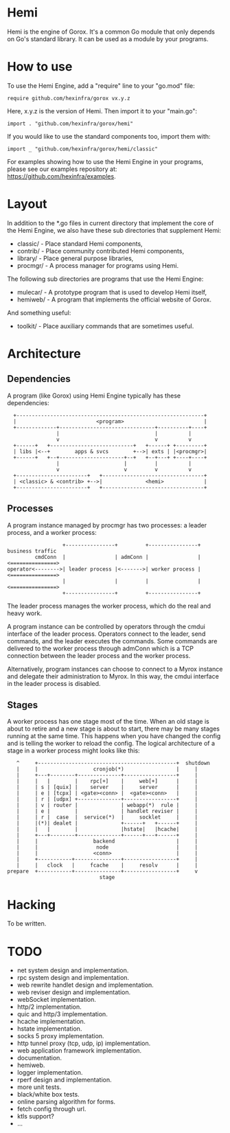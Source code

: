 Hemi
====

Hemi is the engine of Gorox. It's a common Go module that only depends on Go's
standard library. It can be used as a module by your programs.


How to use
==========

To use the Hemi Engine, add a "require" line to your "go.mod" file:

    require github.com/hexinfra/gorox vx.y.z

Here, x.y.z is the version of Hemi. Then import it to your "main.go":

    import . "github.com/hexinfra/gorox/hemi"

If you would like to use the standard components too, import them with:

    import _ "github.com/hexinfra/gorox/hemi/classic"

For examples showing how to use the Hemi Engine in your programs, please see our
examples repository at: https://github.com/hexinfra/examples.


Layout
======

In addition to the *.go files in current directory that implement the core of
the Hemi Engine, we also have these sub directories that supplement Hemi:

  * classic/  - Place standard Hemi components,
  * contrib/  - Place community contributed Hemi components,
  * library/  - Place general purpose libraries,
  * procmgr/  - A process manager for programs using Hemi.

The following sub directories are programs that use the Hemi Engine:

  * mulecar/  - A prototype program that is used to develop Hemi itself,
  * hemiweb/  - A program that implements the official website of Gorox.

And something useful:

  * toolkit/  - Place auxiliary commands that are sometimes useful.


Architecture
============

Dependencies
------------

A program (like Gorox) using Hemi Engine typically has these dependencies:

```
  +-------------------------------------------------------------+
  |                          <program>                          |
  +-------------+-------------------------------+----------+----+
                |                               |          |
                v                               v          v
  +------+   +---------------------------+   +------+ +---------+
  | libs |<--+        apps & svcs        +-->| exts | |<procmgr>|
  +------+   +--+---------------------+--+   +--+---+ +----+----+
                |                     |         |          |
                v                     v         v          v
  +-----------------------+   +---------------------------------+
  | <classic> & <contrib> +-->|              <hemi>             |
  +-----------------------+   +---------------------------------+
```

Processes
---------

A program instance managed by procmgr has two processes: a leader process, and a
worker process:

```
                  +----------------+         +----------------+ business traffic
         cmdConn  |                | admConn |                |<===============>
operator<-------->| leader process |<------->| worker process |<===============>
                  |                |         |                |<===============>
                  +----------------+         +----------------+
```

The leader process manages the worker process, which do the real and heavy work.

A program instance can be controlled by operators through the cmdui interface of
the leader process. Operators connect to the leader, send commands, and the
leader executes the commands. Some commands are delivered to the worker process
through admConn which is a TCP connection between the leader process and the
worker process.

Alternatively, program instances can choose to connect to a Myrox instance and
delegate their administration to Myrox. In this way, the cmdui interface in the
leader process is disabled.

Stages
------

A worker process has one stage most of the time. When an old stage is about to
retire and a new stage is about to start, there may be many stages running at
the same time. This happens when you have changed the config and is telling the
worker to reload the config. The logical architecture of a stage in a worker
process might looks like this:

```
   ^     +---------------------------------------------+  shutdown
   |     |                  cronjob(*)                 |     |
   |     +---+--------+--------------+-----------------+     |
   |     |   |        |    rpc[+]    |     web[+]      |     |
   |     | s | [quix] |    server    |     server      |     |
   |     | e | [tcpx] | <gate><conn> |  <gate><conn>   |     |
   |     | r | [udpx] +--------------+-----------------+     |
   |     | v | router |              | webapp(*)  rule |     |
   |     | e |        |              | handlet reviser |     |
   |     | r |  case  |  service(*)  |     socklet     |     |
   |     |(*)| dealet |              +------+   +------+     |
   |     |   |        |              |hstate|   |hcache|     |
   |     +---+--------+--------------+------+---+------+     |
   |     |                  backend                    |     |
   |     |                   node                      |     |
   |     |                  <conn>                     |     |
   |     +-----------+---------------+-----------------+     |
   |     |   clock   |     fcache    |     resolv      |     |
prepare  +-----------+---------------+-----------------+     v
                              stage

```


Hacking
=======

To be written.


TODO
====

* net system design and implementation.
* rpc system design and implementation.
* web rewrite handlet design and implementation.
* web reviser design and implementation.
* webSocket implementation.
* http/2 implementation.
* quic and http/3 implementation.
* hcache implementation.
* hstate implementation.
* socks 5 proxy implementation.
* http tunnel proxy (tcp, udp, ip) implementation.
* web application framework implementation.
* documentation.
* hemiweb.
* logger implementation.
* rperf design and implementation.
* more unit tests.
* black/white box tests.
* online parsing algorithm for forms.
* fetch config through url.
* ktls support?
* ...
